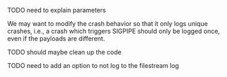 TODO need to explain parameters

We may want to modify the crash behavior so that it only logs unique crashes, i.e., a crash which triggers SIGPIPE should only be logged once, even if the payloads are different.

TODO should maybe clean up the code

TODO need to add an option to not log to the filestream log